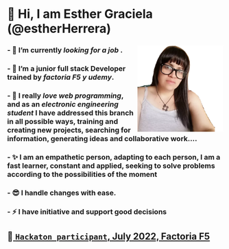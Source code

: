 # 👋 Hi, I am Esther Graciela (@estherHerrera) 

### - 👀 I’m currently _looking for a job_ .  <img src="z1660687499.png" style="width:200px; height:200px;" align="right"/>       
### - 🌱 I’m a junior full stack Developer trained by ***factoria F5  y udemy***. 
### - 💞️  I really ***love web programming***, and as an ***electronic engineering student*** I have addressed this branch in all possible ways, training and creating new projects, searching for information, generating ideas and collaborative work....
### - ✨ I am an empathetic person, adapting to each person, I am a fast learner, constant and applied, seeking to solve problems according to the possibilities of the moment
### - 😎 I handle changes with ease.
### - ⚡ I have __initiative__ and support good decisions

## 🦸‍[ `Hackaton participant`, July 2022, Factoria F5 ](https://drive.google.com/file/d/1FOdc1tWXXliGwh0EME_6J-uzhvkhn2of/view?usp=sharing)
